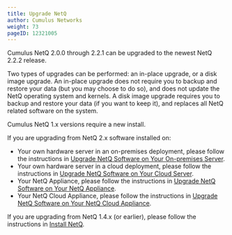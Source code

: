 ```yaml
---
title: Upgrade NetQ
author: Cumulus Networks
weight: 73
pageID: 12321005
---
```

Cumulus NetQ 2.0.0 through 2.2.1 can be upgraded to the newest NetQ 2.2.2 release.

Two types of upgrades can be performed: an in-place upgrade, or a disk image upgrade. An in-place upgrade does not require you to backup and restore your data (but you may choose to do so), and does not update the NetQ operating system and kernels. A disk image upgrade requires you to backup and restore your data (if you want to keep it), and replaces all NetQ related software on the system.

Cumulus NetQ 1.x versions require a new install.

If you are upgrading from NetQ 2.x software installed on:

- Your own hardware server in an on-premises deployment, please follow the instructions in [Upgrade NetQ Software on Your On-premises Server](../Upgrade-NetQ/Upgrade-NetQ-Software-on-Your-On-premises-Server).
- Your own hardware server in a cloud deployment, please follow the instructions in [Upgrade NetQ Software on Your Cloud Server](../Upgrade-NetQ/Upgrade-NetQ-Software-on-Your-Cloud-Server).
- Your NetQ Appliance, please follow the instructions in [Upgrade NetQ Software on Your NetQ Appliance](../Upgrade-NetQ/Upgrade-NetQ-Software-on-Your-NetQ-Appliance).
- Your NetQ Cloud Appliance, please follow the instructions in [Upgrade NetQ Software on Your NetQ Cloud Appliance](../Upgrade-NetQ/Upgrade-NetQ-Software-on-Your-NetQ-Cloud-Appliance).

If you are upgrading from NetQ 1.4.x (or earlier), please follow the instructions in [Install NetQ](../Install-NetQ/).

